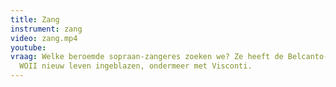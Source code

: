 ```yaml
---
title: Zang
instrument: zang
video: zang.mp4
youtube: 
vraag: Welke beroemde sopraan-zangeres zoeken we? Ze heeft de Belcanto-techniek na
  WOII nieuw leven ingeblazen, ondermeer met Visconti.
---
```


